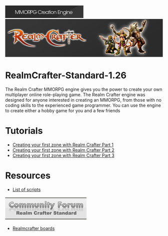 [logo]: https://github.com/zarosath/realmcrafter-standard-1.26/raw/master/header_mmorpg.gif "Logo Title Text 2"
![Screenshot](header_mmorpg.gif)
![Screenshot](header_bg.jpg)


# RealmCrafter-Standard-1.26
The Realm Crafter MMORPG engine gives you the power to create your own multiplayer online role-playing game. The Realm Crafter engine was designed for anyone interested in creating an MMORPG, from those with no coding skills to the experienced game programmer. You can use the engine to create either a hobby game for you and a few friends

# Tutorials
* [Creating your first zone with Realm Crafter Part 1](https://www.youtube.com/watch?v=34yv0kRKIuw)
* [Creating your first zone with Realm Crafter Part 2](https://www.youtube.com/watch?v=lZeEsDm466E)
* [Creating your first zone with Realm Crafter Part 3](https://www.youtube.com/watch?v=Ivm4cVlZe0g)



# Resources

* [List of scripts](http://realmcrafter.boards.net/thread/22/list-scripts?page=1&scrollTo=40)



![Screenshot](logo.gif)

* [Realmcrafter boards](http://realmcrafter.boards.net/)
